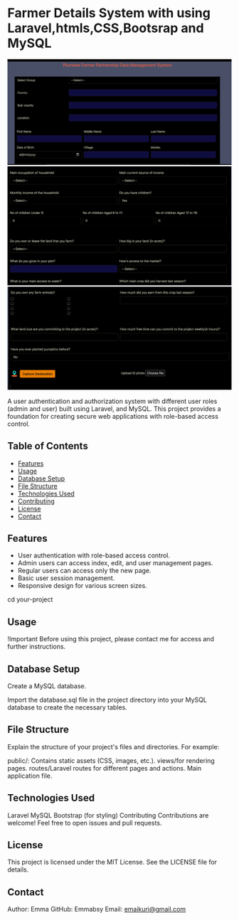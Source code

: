# Farmer Details System with using Laravel,htmls,CSS,Bootsrap and MySQL

<img src="./public/images/page1.png" alt="">
<img src="./public/images/page3.png" alt="">
<img src="./public/images/page2.png" alt="">


A user authentication and authorization system with different user roles (admin and user) built using Laravel, and MySQL. This project provides a foundation for creating secure web applications with role-based access control.

## Table of Contents

-   [Features](#features)
-   [Usage](#usage)
-   [Database Setup](#database-setup)
-   [File Structure](#file-structure)
-   [Technologies Used](#technologies-used)
-   [Contributing](#contributing)
-   [License](#license)
-   [Contact](#contact)

## Features

-   User authentication with role-based access control.
-   Admin users can access index, edit, and user management pages.
-   Regular users can access only the new page.
-   Basic user session management.
-   Responsive design for various screen sizes.

cd your-project

## Usage

!Important
Before using this project, please contact me for access and further instructions.

## Database Setup

Create a MySQL database.

Import the database.sql file in the project directory into your MySQL database to create the necessary tables.

## File Structure

Explain the structure of your project's files and directories. For example:

public/: Contains static assets (CSS, images, etc.).
views/for rendering pages.
routes/Laravel routes for different pages and actions.
Main application file.

## Technologies Used

Laravel
MySQL
Bootstrap (for styling)
Contributing
Contributions are welcome! Feel free to open issues and pull requests.

## License

This project is licensed under the MIT License. See the LICENSE file for details.

## Contact

Author: Emma
GitHub: Emmabsy
Email: emaikuri@gmail.com
